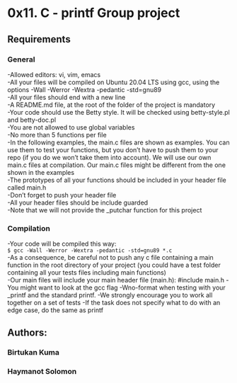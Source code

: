 # 0x11. C - printf Group project <br />
## Requirements <br />
### General<br />
-Allowed editors: vi, vim, emacs<br />
-All your files will be compiled on Ubuntu 20.04 LTS using gcc, using the options -Wall -Werror -Wextra -pedantic -std=gnu89 <br />
-All your files should end with a new line <br />
-A README.md file, at the root of the folder of the project is mandatory <br />
-Your code should use the Betty style. It will be checked using betty-style.pl and betty-doc.pl <br />
-You are not allowed to use global variables <br />
-No more than 5 functions per file <br />
-In the following examples, the main.c files are shown as examples. You can use them to test your functions, but you don’t have to push them to your repo (if you do we won’t take them into account). We will use our own main.c files at compilation. Our main.c files might be different from the one shown in the examples <br />
-The prototypes of all your functions should be included in your header file called main.h <br />
-Don’t forget to push your header file <br />
-All your header files should be include guarded <br />
-Note that we will not provide the _putchar function for this project <br />
### Compilation <br />
-Your code will be compiled this way: <br />
``` $ gcc -Wall -Werror -Wextra -pedantic -std=gnu89 *.c ```
<br />
-As a consequence, be careful not to push any c file containing a main function in the root directory of your project (you could have a test folder containing all your tests files including main functions) <br />
-Our main files will include your main header file (main.h): #include main.h
-You might want to look at the gcc flag -Wno-format when testing with your _printf and the standard printf.
-We strongly encourage you to work all together on a set of tests
-If the task does not specify what to do with an edge case, do the same as printf
## Authors:
### Birtukan Kuma
### Haymanot Solomon
